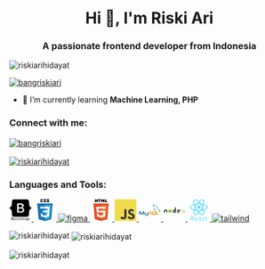<h1 align="center">Hi 👋, I'm Riski Ari</h1>

<h3 align="center">A passionate frontend developer from Indonesia</h3>

<p align="left"> <img src="https://komarev.com/ghpvc/?username=riskiarihidayat&label=Profile%20views&color=0e75b6&style=flat" alt="riskiarihidayat" /> </p>

<p align="left"> <a href="https://twitter.com/riskiarihidayat" target="blank"><img src="https://img.shields.io/twitter/follow/bangriskiari?logo=twitter&style=for-the-badge" alt="bangriskiari" /></a> </p>

- 🌱 I’m currently learning **Machine Learning, PHP**

<h3 align="left">Connect with me:</h3>

<p align="left">

<a href="https://twitter.com/bangriskiari" target="blank"><img align="center" src="https://raw.githubusercontent.com/rahuldkjain/github-profile-readme-generator/master/src/images/icons/Social/twitter.svg" alt="bangriskiari" height="30" width="40" /></a>

<a href="https://instagram.com/riskiarihidayat" target="blank"><img align="center" src="https://raw.githubusercontent.com/rahuldkjain/github-profile-readme-generator/master/src/images/icons/Social/instagram.svg" alt="riskiarihidayat" height="30" width="40" /></a>

</p>

<h3 align="left">Languages and Tools:</h3>

<p align="left"> <a href="https://getbootstrap.com" target="_blank" rel="noreferrer"> <img src="https://raw.githubusercontent.com/devicons/devicon/master/icons/bootstrap/bootstrap-plain-wordmark.svg" alt="bootstrap" width="40" height="40"/> </a> <a href="https://www.w3schools.com/css/" target="_blank" rel="noreferrer"> <img src="https://raw.githubusercontent.com/devicons/devicon/master/icons/css3/css3-original-wordmark.svg" alt="css3" width="40" height="40"/> </a> <a href="https://www.figma.com/" target="_blank" rel="noreferrer"> <img src="https://www.vectorlogo.zone/logos/figma/figma-icon.svg" alt="figma" width="40" height="40"/> </a> <a href="https://www.w3.org/html/" target="_blank" rel="noreferrer"> <img src="https://raw.githubusercontent.com/devicons/devicon/master/icons/html5/html5-original-wordmark.svg" alt="html5" width="40" height="40"/> </a> <a href="https://developer.mozilla.org/en-US/docs/Web/JavaScript" target="_blank" rel="noreferrer"> <img src="https://raw.githubusercontent.com/devicons/devicon/master/icons/javascript/javascript-original.svg" alt="javascript" width="40" height="40"/> </a> <a href="https://www.mysql.com/" target="_blank" rel="noreferrer"> <img src="https://raw.githubusercontent.com/devicons/devicon/master/icons/mysql/mysql-original-wordmark.svg" alt="mysql" width="40" height="40"/> </a> <a href="https://nodejs.org" target="_blank" rel="noreferrer"> <img src="https://raw.githubusercontent.com/devicons/devicon/master/icons/nodejs/nodejs-original-wordmark.svg" alt="nodejs" width="40" height="40"/> </a> <a href="https://reactjs.org/" target="_blank" rel="noreferrer"> <img src="https://raw.githubusercontent.com/devicons/devicon/master/icons/react/react-original-wordmark.svg" alt="react" width="40" height="40"/> </a> <a href="https://tailwindcss.com/" target="_blank" rel="noreferrer"> <img src="https://www.vectorlogo.zone/logos/tailwindcss/tailwindcss-icon.svg" alt="tailwind" width="40" height="40"/> </a> </p>

<p><img align="left" src="https://github-readme-stats.vercel.app/api/top-langs?username=riskiarihidayat&show_icons=true&locale=en&layout=compact" alt="riskiarihidayat" /></p>

<p>&nbsp;<img align="center" src="https://github-readme-stats.vercel.app/api?username=riskiarihidayat&show_icons=true&locale=en" alt="riskiarihidayat" /></p>

<p><img align="center" src="https://github-readme-streak-stats.herokuapp.com/?user=riskiarihidayat&" alt="riskiarihidayat" /></p>






